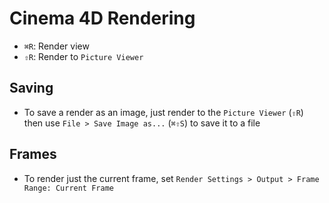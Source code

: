# Cinema 4D Rendering

- `⌘R`: Render view
- `⇧R`: Render to `Picture Viewer`

## Saving

- To save a render as an image, just render to the `Picture Viewer` (`⇧R`) then use `File > Save Image as...` (`⌘⇧S`) to save it to a file

## Frames

- To render just the current frame, set `Render Settings > Output > Frame Range: Current Frame`
